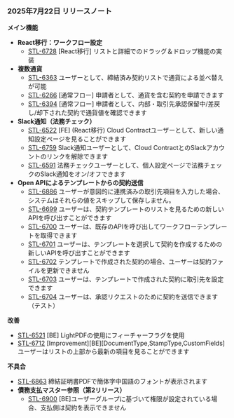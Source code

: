 

### 2025年7月22日 リリースノート

**メイン機能**
*   **React移行：ワークフロー設定**
    *   [STL-6728](https://moneyforward.atlassian.net/browse/STL-6728) [React移行] リストと詳細でのドラッグ＆ドロップ機能の実装
*   **複数通貨**
    *   [STL-6363](https://moneyforward.atlassian.net/browse/STL-6363) ユーザーとして、締結済み契約リストで通貨による並べ替えが可能
    *   [STL-6266](https://moneyforward.atlassian.net/browse/STL-6266) [通常フロー] 申請者として、通貨を含む契約を申請できます
    *   [STL-6394](https://moneyforward.atlassian.net/browse/STL-6394) [通常フロー] 申請者として、内部・取引先承認保留中/差戻し/却下された契約で通貨値を確認できます
*   **Slack通知（法務チェック）**
    *   [STL-6522](https://moneyforward.atlassian.net/browse/STL-6522) [FE] (React移行) Cloud Contractユーザーとして、新しい通知設定ページを見ることができます
    *   [STL-6759](https://moneyforward.atlassian.net/browse/STL-6759) Slack通知ユーザーとして、Cloud ContractとのSlackアカウントのリンクを解除できます
    *   [STL-6591](https://moneyforward.atlassian.net/browse/STL-6591) 法務チェックユーザーとして、個人設定ページで法務チェックのSlack通知をオン/オフできます
*   **Open APIによるテンプレートからの契約送信**
    *   [STL-6886](https://moneyforward.atlassian.net/browse/STL-6886) ユーザーが意図的に連携済みの取引先項目を入力した場合、システムはそれらの値をスキップして保存しません。
    *   [STL-6699](https://moneyforward.atlassian.net/browse/STL-6699) ユーザーは、契約テンプレートのリストを見るための新しいAPIを呼び出すことができます
    *   [STL-6700](https://moneyforward.atlassian.net/browse/STL-6700) ユーザーは、既存のAPIを呼び出してワークフローテンプレートを取得できます
    *   [STL-6701](https://moneyforward.atlassian.net/browse/STL-6701) ユーザーは、テンプレートを選択して契約を作成するための新しいAPIを呼び出すことができます
    *   [STL-6702](https://moneyforward.atlassian.net/browse/STL-6702) テンプレートで作成された契約の場合、ユーザーは契約ファイルを更新できません
    *   [STL-6703](https://moneyforward.atlassian.net/browse/STL-6703) ユーザーは、テンプレートで作成された契約に取引先を設定できます
    *   [STL-6704](https://moneyforward.atlassian.net/browse/STL-6704) ユーザーは、承認リクエストのために契約を送信できます（テスト）

**改善**
*   [STL-6521](https://moneyforward.atlassian.net/browse/STL-6521) [BE] LightPDFの使用にフィーチャーフラグを使用
*   [STL-6712](https://moneyforward.atlassian.net/browse/STL-6712) [Improvement][BE][DocumentType,StampType,CustomFields] ユーザーはリストの上部から最新の項目を見ることができます

**不具合**
*   [STL-6863](https://moneyforward.atlassian.net/browse/STL-6863) 締結証明書PDFで簡体字中国語のフォントが表示されます
*   **債務支払マスター参照（第2リリース）**
    *   [STL-6900](https://moneyforward.atlassian.net/browse/STL-6900) [BE]ユーザーグループに基づいて権限が設定されている場合、支払側は契約を表示できません
